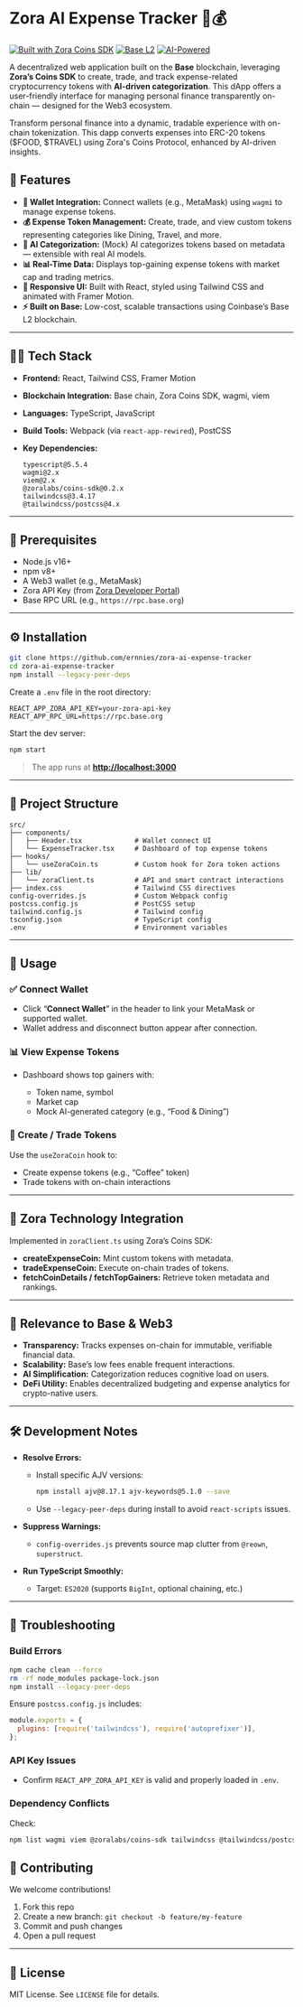 # Zora AI Expense Tracker 🚀💰

[![Built with Zora Coins SDK](https://img.shields.io/badge/Powered%20by-Zora%20Coins%20Protocol-6E56F7)](https://docs.zora.co/coins)
[![Base L2](https://img.shields.io/badge/Network-Base_L2-0052FF)](https://base.org)
[![AI-Powered](https://img.shields.io/badge/AI-Predictive_Analytics-FF6D00)]()


A decentralized web application built on the **Base** blockchain, leveraging **Zora’s Coins SDK** to create, trade, and track expense-related cryptocurrency tokens with **AI-driven categorization**. This dApp offers a user-friendly interface for managing personal finance transparently on-chain — designed for the Web3 ecosystem.

Transform personal finance into a dynamic, tradable experience with on-chain tokenization. This dapp converts expenses into ERC-20 tokens ($FOOD, $TRAVEL) using Zora's Coins Protocol, enhanced by AI-driven insights.
 

## 🚀 Features

* **🔐 Wallet Integration:** Connect wallets (e.g., MetaMask) using `wagmi` to manage expense tokens.
* **💰 Expense Token Management:** Create, trade, and view custom tokens representing categories like Dining, Travel, and more.
* **🧠 AI Categorization:** (Mock) AI categorizes tokens based on metadata — extensible with real AI models.
* **📊 Real-Time Data:** Displays top-gaining expense tokens with market cap and trading metrics.
* **📱 Responsive UI:** Built with React, styled using Tailwind CSS and animated with Framer Motion.
* **⚡ Built on Base:** Low-cost, scalable transactions using Coinbase’s Base L2 blockchain.

---

## 🧑‍💻 Tech Stack

* **Frontend:** React, Tailwind CSS, Framer Motion
* **Blockchain Integration:** Base chain, Zora Coins SDK, wagmi, viem
* **Languages:** TypeScript, JavaScript
* **Build Tools:** Webpack (via `react-app-rewired`), PostCSS
* **Key Dependencies:**

  ```
  typescript@5.5.4  
  wagmi@2.x  
  viem@2.x  
  @zoralabs/coins-sdk@0.2.x  
  tailwindcss@3.4.17  
  @tailwindcss/postcss@4.x  
  ```

---

## 🧰 Prerequisites

* Node.js v16+
* npm v8+
* A Web3 wallet (e.g., MetaMask)
* Zora API Key (from [Zora Developer Portal](https://zora.co))
* Base RPC URL (e.g., `https://rpc.base.org`)

---

## ⚙️ Installation

```bash
git clone https://github.com/ernnies/zora-ai-expense-tracker
cd zora-ai-expense-tracker
npm install --legacy-peer-deps
```

Create a `.env` file in the root directory:

```env
REACT_APP_ZORA_API_KEY=your-zora-api-key
REACT_APP_RPC_URL=https://rpc.base.org
```

Start the dev server:

```bash
npm start
```

> The app runs at **[http://localhost:3000](http://localhost:3000)**

---

## 📁 Project Structure

```
src/
├── components/
│   ├── Header.tsx             # Wallet connect UI
│   └── ExpenseTracker.tsx     # Dashboard of top expense tokens
├── hooks/
│   └── useZoraCoin.ts         # Custom hook for Zora token actions
├── lib/
│   └── zoraClient.ts          # API and smart contract interactions
├── index.css                  # Tailwind CSS directives
config-overrides.js            # Custom Webpack config
postcss.config.js              # PostCSS setup
tailwind.config.js             # Tailwind config
tsconfig.json                  # TypeScript config
.env                           # Environment variables
```

---

## 🧪 Usage

### ✅ Connect Wallet

* Click “**Connect Wallet**” in the header to link your MetaMask or supported wallet.
* Wallet address and disconnect button appear after connection.

### 📊 View Expense Tokens

* Dashboard shows top gainers with:

  * Token name, symbol
  * Market cap
  * Mock AI-generated category (e.g., “Food & Dining”)

### 💸 Create / Trade Tokens

Use the `useZoraCoin` hook to:

* Create expense tokens (e.g., “Coffee” token)
* Trade tokens with on-chain interactions

---

## 🔗 Zora Technology Integration

Implemented in `zoraClient.ts` using Zora’s Coins SDK:

* **createExpenseCoin:** Mint custom tokens with metadata.
* **tradeExpenseCoin:** Execute on-chain trades of tokens.
* **fetchCoinDetails / fetchTopGainers:** Retrieve token metadata and rankings.

---

## 📌 Relevance to Base & Web3

* **Transparency:** Tracks expenses on-chain for immutable, verifiable financial data.
* **Scalability:** Base’s low fees enable frequent interactions.
* **AI Simplification:** Categorization reduces cognitive load on users.
* **DeFi Utility:** Enables decentralized budgeting and expense analytics for crypto-native users.

---

## 🛠 Development Notes

* **Resolve Errors:**

  * Install specific AJV versions:

    ```bash
    npm install ajv@8.17.1 ajv-keywords@5.1.0 --save
    ```
  * Use `--legacy-peer-deps` during install to avoid `react-scripts` issues.
* **Suppress Warnings:**

  * `config-overrides.js` prevents source map clutter from `@reown`, `superstruct`.
* **Run TypeScript Smoothly:**

  * Target: `ES2020` (supports `BigInt`, optional chaining, etc.)

---

## 🧯 Troubleshooting

### Build Errors

```bash
npm cache clean --force
rm -rf node_modules package-lock.json
npm install --legacy-peer-deps
```

Ensure `postcss.config.js` includes:

```js
module.exports = {
  plugins: [require('tailwindcss'), require('autoprefixer')],
};
```

### API Key Issues

* Confirm `REACT_APP_ZORA_API_KEY` is valid and properly loaded in `.env`.

### Dependency Conflicts

Check:

```bash
npm list wagmi viem @zoralabs/coins-sdk tailwindcss @tailwindcss/postcss typescript ajv ajv-keywords
```

## 🤝 Contributing

We welcome contributions!

1. Fork this repo
2. Create a new branch: `git checkout -b feature/my-feature`
3. Commit and push changes
4. Open a pull request

---

## 📜 License

MIT License. See `LICENSE` file for details.
